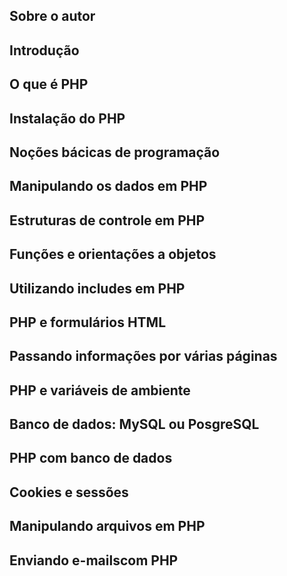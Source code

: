 

## Sobre o autor

## Introdução

## O que é PHP

## Instalação do PHP

## Noções bácicas de programação

## Manipulando os dados em PHP

## Estruturas de controle em PHP

## Funções e orientações a objetos 

## Utilizando includes em PHP

## PHP e formulários  HTML

## Passando informações por várias páginas

## PHP e variáveis de ambiente

## Banco de dados: MySQL ou PosgreSQL

## PHP com banco de dados

## Cookies e sessões 

## Manipulando arquivos em PHP

## Enviando e-mailscom PHP
